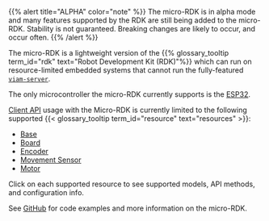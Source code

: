 {{% alert title="ALPHA" color="note" %}}
The micro-RDK is in alpha mode and many features supported by the RDK are still being added to the micro-RDK.
Stability is not guaranteed.
Breaking changes are likely to occur, and occur often.
{{% /alert %}}

The micro-RDK is a lightweight version of the {{% glossary_tooltip term_id="rdk" text="Robot Development Kit (RDK)"%}} which can run on resource-limited embedded systems that cannot run the fully-featured [`viam-server`](/viam/).

The only microcontroller the micro-RDK currently supports is the [ESP32](https://www.espressif.com/en/products/socs/esp32).

[Client API](/program/apis/) usage with the Micro-RDK is currently limited to the following supported {{< glossary_tooltip term_id="resource" text="resources" >}}:

- [Base](/micro-rdk/base/)
- [Board](/micro-rdk/board/)
- [Encoder](/micro-rdk/encoder/)
- [Movement Sensor](/micro-rdk/movement-sensor/)
- [Motor](/micro-rdk/motor/)

Click on each supported resource to see supported models, API methods, and configuration info.

See [GitHub](https://github.com/viamrobotics/micro-rdk) for code examples and more information on the micro-RDK.
